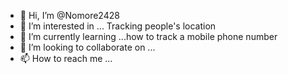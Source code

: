 - 👋 Hi, I’m @Nomore2428
- 👀 I’m interested in ... Tracking people's location
- 🌱 I’m currently learning ...how to track a mobile phone number
- 💞️ I’m looking to collaborate on ... 
- 📫 How to reach me ...

<!---
Nomore2428/Nomore2428 is a ✨ special ✨ repository because its `README.md` (this file) appears on your GitHub profile.
You can click the Preview link to take a look at your changes.
--->
